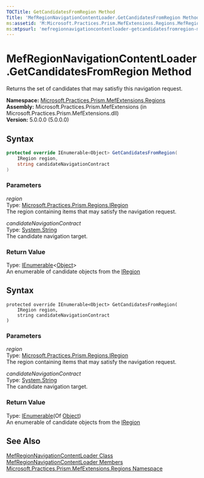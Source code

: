 ```yaml
---
TOCTitle: GetCandidatesFromRegion Method
Title: 'MefRegionNavigationContentLoader.GetCandidatesFromRegion Method (Microsoft.Practices.Prism.MefExtensions.Regions)'
ms:assetid: 'M:Microsoft.Practices.Prism.MefExtensions.Regions.MefRegionNavigationContentLoader.GetCandidatesFromRegion(Microsoft.Practices.Prism.Regions.IRegion,System.String)'
ms:mtpsurl: 'mefregionnavigationcontentloader-getcandidatesfromregion-method-mspp-mefextensions-regions.md'
---
```



# MefRegionNavigationContentLoader.GetCandidatesFromRegion Method

Returns the set of candidates that may satisfiy this navigation request.

**Namespace:** [Microsoft.Practices.Prism.MefExtensions.Regions](/patterns-practices/reference/mspp-mefextensions-regions-namespace)  
**Assembly:** Microsoft.Practices.Prism.MefExtensions (in Microsoft.Practices.Prism.MefExtensions.dll)  
**Version:** 5.0.0.0 (5.0.0.0)

## Syntax

```C#
protected override IEnumerable<Object> GetCandidatesFromRegion(
    IRegion region,
    string candidateNavigationContract
)
```

### Parameters

*region*  
Type: [Microsoft.Practices.Prism.Regions.IRegion](/patterns-practices/reference/iregion-interface-mspp-regions)  
The region containing items that may satisfy the navigation request.

*candidateNavigationContract*  
Type: [System.String](http://msdn.microsoft.com/en-us/library/s1wwdcbf)  
The candidate navigation target.

### Return Value

Type: [IEnumerable](http://msdn.microsoft.com/en-us/library/9eekhta0)&lt;[Object](http://msdn.microsoft.com/en-us/library/e5kfa45b)&gt;  
An enumerable of candidate objects from the [IRegion](/patterns-practices/reference/iregion-interface-mspp-regions)  

## Syntax

```VB
protected override IEnumerable<Object> GetCandidatesFromRegion(
    IRegion region,
    string candidateNavigationContract
)
```

### Parameters

*region*  
Type: [Microsoft.Practices.Prism.Regions.IRegion](/patterns-practices/reference/mspp-regions-namespace.iregion)  
The region containing items that may satisfy the navigation request.

*candidateNavigationContract*  
Type: [System.String](http://msdn.microsoft.com/en-us/library/s1wwdcbf)  
The candidate navigation target.

### Return Value

Type: [IEnumerable](http://msdn.microsoft.com/en-us/library/9eekhta0)(Of [Object](http://msdn.microsoft.com/en-us/library/e5kfa45b))  
An enumerable of candidate objects from the [IRegion](/patterns-practices/reference/iregion-interface-mspp-regions)  

## See Also

[MefRegionNavigationContentLoader Class](/patterns-practices/reference/mefregionnavigationcontentloader-class-mspp-mefextensions-regions)  
[MefRegionNavigationContentLoader Members](/patterns-practices/reference/mefregionnavigationcontentloader-members-mspp-mefextensions-regions)  
[Microsoft.Practices.Prism.MefExtensions.Regions Namespace](/patterns-practices/reference/mspp-mefextensions-regions-namespace)  
